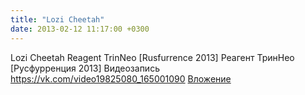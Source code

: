 ```yaml
---
title: "Lozi Cheetah"
date: 2013-02-12 11:17:00 +0300
---
```


Lozi Cheetah
Reagent TrinNeo [Rusfurrence 2013] Реагент ТринНео [Русфурренция 2013]
Видеозапись
<a class="vk-attach" href="https://vk.com/video19825080_165001090">https://vk.com/video19825080_165001090</a>
<a class="vk-attach" href="https://vk.com/video19825080_165001090">Вложение</a>

